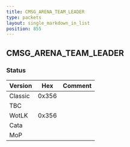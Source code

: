```yaml
---
title: CMSG_ARENA_TEAM_LEADER
type: packets
layout: single_markdown_in_list
position: 855
---
```


## CMSG_ARENA_TEAM_LEADER

### Status

Version    | Hex        | Comment
---------- | ---------- | ---------- 
Classic    | 0x356      | 
TBC        |            | 
WotLK      | 0x356      | 
Cata       |            | 
MoP        |            | 